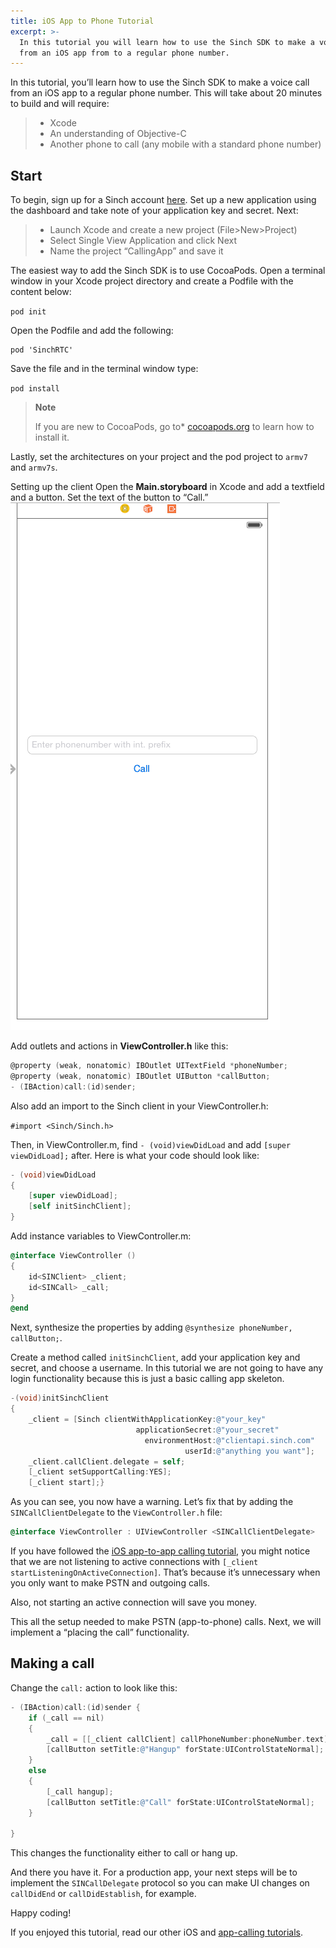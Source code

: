 ```yaml
---
title: iOS App to Phone Tutorial
excerpt: >-
  In this tutorial you will learn how to use the Sinch SDK to make a voice call
  from an iOS app from to a regular phone number.
---
```

In this tutorial, you’ll learn how to use the Sinch SDK to make a voice call from an iOS app to a regular phone number. This will take about 20 minutes to build and will require:

> - Xcode
> - An understanding of Objective-C
> - Another phone to call (any mobile with a standard phone number)

## Start

To begin, sign up for a Sinch account [here](https://portal.sinch.com/#/signup). Set up a new application using the dashboard and take note of your application key and secret.
Next:

> - Launch Xcode and create a new project (File\>New\>Project)
> - Select Single View Application and click Next
> - Name the project “CallingApp” and save it

The easiest way to add the Sinch SDK is to use CocoaPods. Open a terminal window in your Xcode project directory and create a Podfile with the content below:

`pod init`

Open the Podfile and add the following:

```shell
pod 'SinchRTC'
```

Save the file and in the terminal window type:

`pod install`

> **Note**
>
> If you are new to CocoaPods, go to* [cocoapods.org](http://cocoapods.org/) to learn how to install it.

Lastly, set the architectures on your project and the pod project to `armv7` and `armv7s`.

Setting up the client Open the **Main.storyboard** in Xcode and add a textfield and a button. Set the text of the button to “Call.”
![callscreen.png](images\705b075-callscreen.png)

Add outlets and actions in **ViewController.h** like this:

```objectivec
@property (weak, nonatomic) IBOutlet UITextField *phoneNumber;
@property (weak, nonatomic) IBOutlet UIButton *callButton;
- (IBAction)call:(id)sender;
```

Also add an import to the Sinch client in your ViewController.h:

`#import <Sinch/Sinch.h>`

Then, in ViewController.m, find `- (void)viewDidLoad` and add `[super viewDidLoad];` after. Here is what your code should look like:

```objectivec
- (void)viewDidLoad
{
    [super viewDidLoad];
    [self initSinchClient];
}
```

Add instance variables to ViewController.m:

```objectivec
@interface ViewController ()
{
    id<SINClient> _client;
    id<SINCall> _call;
}
@end
```

Next, synthesize the properties by adding `@synthesize phoneNumber,
callButton;`.

Create a method called `initSinchClient`, add your application key and secret, and choose a username. In this tutorial we are not going to have any login functionality because this is just a basic calling app skeleton.

```objectivec
-(void)initSinchClient
{
    _client = [Sinch clientWithApplicationKey:@"your_key"
                            applicationSecret:@"your_secret"
                              environmentHost:@"clientapi.sinch.com"
                                       userId:@"anything you want"];
    _client.callClient.delegate = self;
    [_client setSupportCalling:YES];
    [_client start];}
```

As you can see, you now have a warning. Let’s fix that by adding the `SINCallClientDelegate` to the `ViewController.h` file:

```objectivec
@interface ViewController : UIViewController <SINCallClientDelegate>
```

If you have followed the [iOS app-to-app calling tutorial](doc:build-an-ios-facebook-app-to-call-your-friends), you might notice that we are not listening to active connections with `[_client startListeningOnActiveConnection]`. That’s because it’s unnecessary when you only want to make PSTN and outgoing calls.

Also, not starting an active connection will save you money.

This all the setup needed to make PSTN (app-to-phone) calls. Next, we will implement a “placing the call” functionality.

## Making a call

Change the `call:` action to look like this:

```objectivec
- (IBAction)call:(id)sender {
    if (_call == nil)
    {
        _call = [[_client callClient] callPhoneNumber:phoneNumber.text];
        [callButton setTitle:@"Hangup" forState:UIControlStateNormal];
    }
    else
    {
        [_call hangup];
        [callButton setTitle:@"Call" forState:UIControlStateNormal];
    }

}
```

This changes the functionality either to call or hang up.

And there you have it. For a production app, your next steps will be to implement the `SINCallDelegate` protocol so you can make UI changes on `callDidEnd` or `callDidEstablish`, for example.

Happy coding\!

If you enjoyed this tutorial, read our other iOS and [app-calling tutorials](doc:tutorials-introduction).
